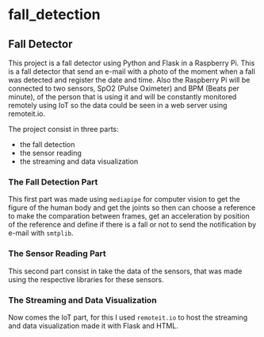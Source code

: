 # fall_detection

## Fall Detector

This project is a fall detector using Python and Flask in a Raspberry Pi.
This is a fall detector that send an e-mail with a photo of the moment when a fall was detected and register the date and time.
Also the Raspberry Pi will be connected to two sensors, SpO2 (Pulse Oximeter) and BPM (Beats per minute), of the person that is 
using it and will be constantly monitored remotely using IoT so the data could be seen in a web server using remoteit.io.

The project consist in three parts:
  - the fall detection
  - the sensor reading
  - the streaming and data visualization
  
 ### The Fall Detection Part
 This first part was made using `mediapipe` for computer vision to get the figure of the human body and get the joints so then can
 choose a reference to make the comparation between frames, get an acceleration by position of the reference and define if there
 is a fall or not to send the notification by e-mail with `smtplib`.
 
 ### The Sensor Reading Part
 This second part consist in take the data of the sensors, that was made using the respective libraries for these sensors.
 
 ### The Streaming and Data Visualization
 Now comes the IoT part, for this I used `remoteit.io` to host the streaming and data visualization made it with Flask and HTML.
 
 
